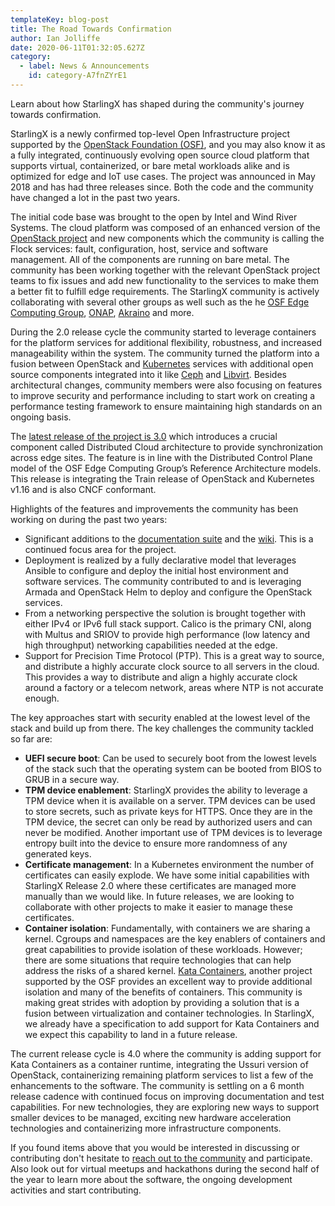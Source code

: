 ```yaml
---
templateKey: blog-post
title: The Road Towards Confirmation
author: Ian Jolliffe
date: 2020-06-11T01:32:05.627Z
category: 
  - label: News & Announcements
    id: category-A7fnZYrE1
---
```


Learn about how StarlingX has shaped during the community's journey towards confirmation. <!-- more -->

StarlingX is a newly confirmed top-level Open Infrastructure project supported by the [OpenStack Foundation (OSF)](https://osf.dev), and you may also know it as a fully integrated, continuously evolving open source cloud platform that supports virtual, containerized, or bare metal workloads alike and is optimized for edge and IoT use cases. The project was announced in May 2018 and has had three releases since. Both the code and the community have changed a lot in the past two years.

The initial code base was brought to the open by Intel and Wind River Systems. The cloud platform was composed of an enhanced version of the [OpenStack project](https://www.openstack.org/) and new components which the community is calling the Flock services: fault, configuration, host, service and software management. All of the components are running on bare metal. The community has been working together with the relevant OpenStack project teams to fix issues and add new functionality to the services to make them a better fit to fulfill edge requirements. The StarlingX community is actively collaborating with several other groups as well such as the he [OSF Edge Computing Group](https://wiki.openstack.org/wiki/Edge_Computing_Group?_ga=2.95113439.2133490747.1591635131-61533541.1515512744), [ONAP](https://www.onap.org/), [Akraino](https://www.lfedge.org/projects/akraino/) and more.

During the 2.0 release cycle the community started to leverage containers for the platform services for additional flexibility, robustness, and increased manageability within the system. The community turned the platform into a fusion between OpenStack and [Kubernetes](https://kubernetes.io/) services with additional open source components integrated into it like [Ceph](https://ceph.io/) and [Libvirt](https://libvirt.org/). Besides architectural changes, community members were also focusing on features to improve security and performance including to start work on creating a performance testing framework to ensure maintaining high standards on an ongoing basis.

The [latest release of the project is 3.0](https://www.starlingx.io/blog/starlingx-release-3/) which introduces a crucial component called Distributed Cloud architecture to provide synchronization across edge sites. The feature is in line with the Distributed Control Plane model of the OSF Edge Computing Group’s Reference Architecture models. This release is integrating the Train release of OpenStack and Kubernetes v1.16 and is also CNCF conformant.

Highlights of the features and improvements the community has been working on during the past two years:
- Significant additions to the [documentation suite](https://docs.starlingx.io/) and the [wiki](https://wiki.openstack.org/wiki/StarlingX). This is a continued focus area for the project.
- Deployment is realized by a fully declarative model that leverages Ansible to configure and deploy the initial host environment and software services. The community contributed to and is leveraging Armada and OpenStack Helm to deploy and configure the OpenStack services.
- From a networking perspective the solution is brought together with either IPv4 or IPv6 full stack support. Calico is the primary CNI, along with Multus and SRIOV to provide high performance (low latency and high throughput) networking capabilities needed at the edge.
- Support for Precision Time Protocol (PTP). This is a great way to source, and distribute a highly accurate clock source to all servers in the cloud. This provides a way to distribute and align a highly accurate clock around a factory or a telecom network, areas where NTP is not accurate enough.

The key approaches start with security enabled at the lowest level of the stack and build up from there. The key challenges the community tackled so far are:
- **UEFI secure boot**: Can be used to securely boot from the lowest levels of the stack such that the operating system can be booted from BIOS to GRUB in a secure way.
- **TPM device enablement**: StarlingX provides the ability to leverage a TPM device when it is available on a server. TPM devices can be used to store secrets, such as private keys for HTTPS. Once they are in the TPM device, the secret can only be read by authorized users and can never be modified. Another important use of TPM devices is to leverage entropy built into the device to ensure more randomness of any generated keys.
- **Certificate management**: In a Kubernetes environment the number of certificates can easily explode. We have some initial capabilities with StarlingX Release 2.0 where these certificates are managed more manually than we would like. In future releases, we are looking to collaborate with other projects to make it easier to manage these certificates.
- **Container isolation**: Fundamentally, with containers we are sharing a kernel. Cgroups and namespaces are the key enablers of containers and great capabilities to provide isolation of these workloads. However; there are some situations that require technologies that can help address the risks of a shared kernel. [Kata Containers](https://katacontainers.io/), another project supported by the OSF provides an excellent way to provide additional isolation and many of the benefits of containers. This community is making great strides with adoption by providing a solution that is a fusion between virtualization and container technologies. In StarlingX, we already have a specification to add support for Kata Containers and we expect this capability to land in a future release.

The current release cycle is 4.0 where the community is adding support for Kata Containers as a container runtime, integrating the Ussuri version of OpenStack, containerizing remaining platform services to list a few of the enhancements to the software. The community is settling on a 6 month release cadence with continued focus on improving documentation and test capabilities. For new technologies, they are exploring new ways to support smaller devices to be managed, exciting new hardware acceleration technologies and containerizing more infrastructure components.

If you found items above that you would be interested in discussing or contributing don't hesitate to [reach out to the community](https://www.starlingx.io/community/) and participate. Also look out for virtual meetups and hackathons during the second half of the year to learn more about the software, the ongoing development activities and start contributing.
